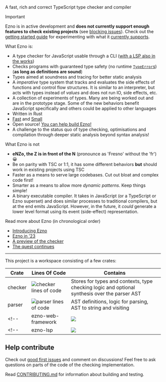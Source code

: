 A fast, rich and correct TypeScript type checker and compiler

> [!IMPORTANT]
> Ezno is in active development and **does not currently support enough features to check existing projects** (see [blocking issues](https://github.com/kaleidawave/ezno/labels/blocking)). Check out the [getting started guide](./checker/documentation/getting-started.md) for experimenting with what it [currently supports](./checker/specification/specification.md).

<!-- ![project lines of code](https://projects.kaleidawave.workers.dev/project/ezno/badge) -->

What Ezno is:
- A type checker for JavaScript usable through a CLI ([with a LSP also in the works](https://github.com/kaleidawave/ezno/issues/22))
- Checks programs with guaranteed type safety (no runtime [`TypeError`s](https://developer.mozilla.org/en-US/docs/Web/JavaScript/Reference/Global_Objects/TypeError)) (**as long as definitions are sound**)
- Types aimed at soundness and tracing for better static analysis
- A *imperative* type system that tracks and evaluates the side effects of functions and control flow structures. It is similar to an interpreter, but acts with types instead of *values* and does not run IO, side effects, etc.
- A collection of experiments of types. Many are being worked out and are in the prototype stage. Some of the new behaviors benefit JavaScript specifically and others could be applied to other languages
- Written in Rust
- [Fast](https://github.com/kaleidawave/ezno/actions/workflows/performance-and-size.yml) and [Small](https://github.com/kaleidawave/ezno/actions/workflows/lines-of-code.yml)
- Open source! [You can help build Ezno!](https://github.com/kaleidawave/ezno/issues?q=is%3Aopen+label%3Agood-first-issue%2Cfeedback-needed)
- A challenge to the status quo of type checking, optimisations and compilation through deeper static analysis beyond syntax analysis!

What Ezno is not
- **eNZo, the Z is in front of the N** (pronounce as 'Fresno' without the 'fr') 😀
- Be on parity with TSC or 1:1, it has some different behaviors **but** should work in existing projects using TSC
- Faster as a means to serve large codebases. Cut out bloat and complex code first!
- Smarter as a means to allow more *dynamic patterns*. Keep things simple!
- A binary executable compiler. It takes in JavaScript (or a TypeScript or Ezno superset) and does similar processes to traditional compilers, but at the end emits JavaScript. However, in the future, it *could* generate a lower level format using its event (side-effect) representation.

Read more about Ezno (in chronological order)
- [Introducing Ezno](https://kaleidawave.github.io/posts/introducing-ezno/)
- [Ezno in '23](https://kaleidawave.github.io/posts/ezno-23/)
- [A preview of the checker](https://kaleidawave.github.io/posts/a-preview-of-the-checker/)
- [The quest continues](https://kaleidawave.github.io/posts/the-quest-continues/)

---

This project is a workspace consisting of a few crates:

| Crate | Lines Of Code | Contains |
|---|---|---|
| checker | ![checker lines of code](https://projects.kaleidawave.workers.dev/project/ezno-checker/badge) | Stores for types and contexts, type checking logic and optional synthesis over the parser AST |
| parser | ![parser lines of code](https://projects.kaleidawave.workers.dev/project/ezno-parser/badge) | AST definitions, logic for parsing, AST to string and visiting |
<!-- | ezno-web-framework | ![](https://projects.kaleidawave.workers.dev/project/framework/badge) | Visitors and code generation for JSX and reactive expression transformations. | -->
<!-- | ezno-lsp | ![](https://projects.kaleidawave.workers.dev/project/framework/badge) | Visitors and code generation for JSX and reactive expression transformations. | -->

## Help contribute

Check out [good first issues]((https://github.com/kaleidawave/ezno/issues?q=is%3Aopen+label%3Agood-first-issue%2Cfeedback-needed)) and comment on discussions! Feel free to ask questions on parts of the code of the checking implementation.

Read [CONTRIBUTING.md](https://github.com/kaleidawave/ezno/blob/main/CONTRIBUTING.md) for information about building and testing.
